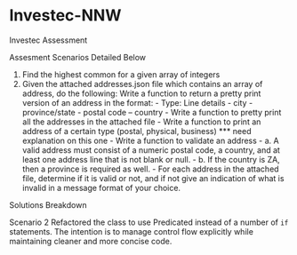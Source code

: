 # Investec-NNW
Investec Assessment

Assesment Scenarios Detailed Below
1. Find the highest common for a given array of integers
2. Given the attached addresses.json file which contains an array of address, do the following:
   Write a function to return a pretty print version of an address in the format: 
         - Type: Line details - city - province/state - postal code – country
         - Write a function to pretty print all the addresses in the attached file
         - Write a function to print an address of a certain type (postal, physical, business) *** need explanation on this one
         - Write a function to validate an address
         - a. A valid address must consist of a numeric postal code, a country, and at least one address line that is not blank or null.
         - b. If the country is ZA, then a province is required as well.
         - For each address in the attached file, determine if it is valid or not, and if not give an indication of what is invalid in a message format of your choice.

Solutions Breakdown

Scenario 2
Refactored the class to use Predicated instead of a number of `if` statements. The intention is to manage control flow explicitly while maintaining cleaner and more concise code.
